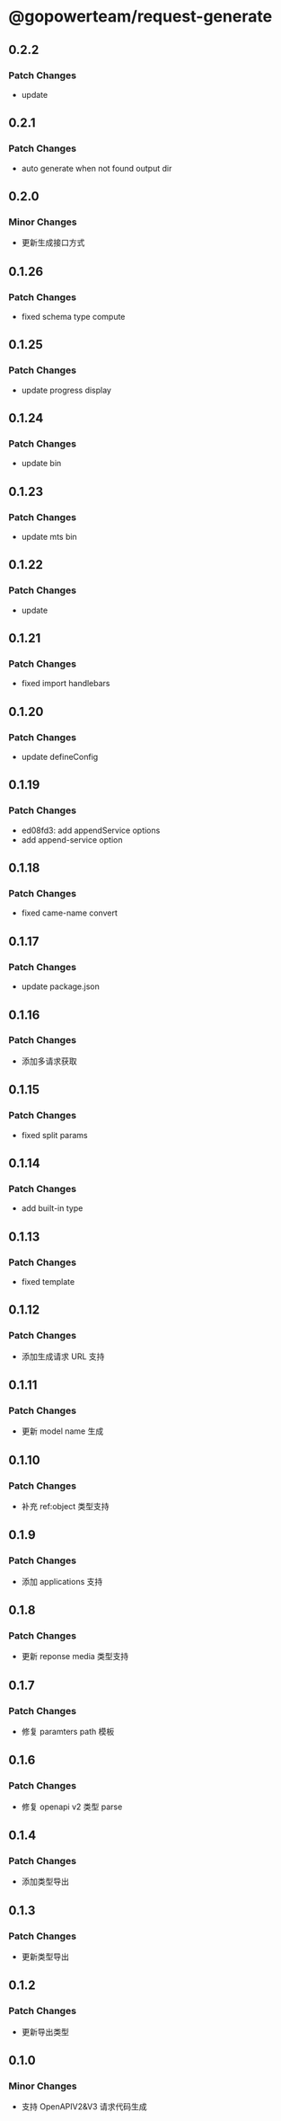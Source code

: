 # @gopowerteam/request-generate

## 0.2.2

### Patch Changes

- update

## 0.2.1

### Patch Changes

- auto generate when not found output dir

## 0.2.0

### Minor Changes

- 更新生成接口方式

## 0.1.26

### Patch Changes

- fixed schema type compute

## 0.1.25

### Patch Changes

- update progress display

## 0.1.24

### Patch Changes

- update bin

## 0.1.23

### Patch Changes

- update mts bin

## 0.1.22

### Patch Changes

- update

## 0.1.21

### Patch Changes

- fixed import handlebars

## 0.1.20

### Patch Changes

- update defineConfig

## 0.1.19

### Patch Changes

- ed08fd3: add appendService options
- add append-service option

## 0.1.18

### Patch Changes

- fixed came-name convert

## 0.1.17

### Patch Changes

- update package.json

## 0.1.16

### Patch Changes

- 添加多请求获取

## 0.1.15

### Patch Changes

- fixed split params

## 0.1.14

### Patch Changes

- add built-in type

## 0.1.13

### Patch Changes

- fixed template

## 0.1.12

### Patch Changes

- 添加生成请求 URL 支持

## 0.1.11

### Patch Changes

- 更新 model name 生成

## 0.1.10

### Patch Changes

- 补充 ref:object 类型支持

## 0.1.9

### Patch Changes

- 添加 applications 支持

## 0.1.8

### Patch Changes

- 更新 reponse media 类型支持

## 0.1.7

### Patch Changes

- 修复 paramters path 模板

## 0.1.6

### Patch Changes

- 修复 openapi v2 类型 parse

## 0.1.4

### Patch Changes

- 添加类型导出

## 0.1.3

### Patch Changes

- 更新类型导出

## 0.1.2

### Patch Changes

- 更新导出类型

## 0.1.0

### Minor Changes

- 支持 OpenAPIV2&V3 请求代码生成
